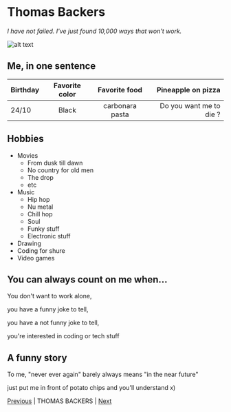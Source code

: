 Thomas Backers 
==============

*I have not failed. I've just found 10,000 ways that won't work.*

![alt text](https://avatars.githubusercontent.com/u/64485899?v=4 "Logo Title Text 1")

Me, in one sentence
-------------------

| Birthday | Favorite color | Favorite food   | Pineapple on pizza      |
|----------|:--------------:|:---------------:|------------------------:|
| 24/10    | Black          | carbonara pasta | Do you want me to die ? |

Hobbies
-------

* Movies
    * From dusk till dawn
    * No country for old men
    * The drop
    * etc
* Music
    * Hip hop
    * Nu metal
    * Chill hop
    * Soul
    * Funky stuff
    * Electronic stuff
* Drawing
* Coding for shure
* Video games

You can always count on me when...
----------------------------------

You don't want to work alone,

you have a funny joke to tell,

you have a not funny joke to tell,

you're interested in coding or tech stuff

A funny story
-------------

To me, "never ever again" barely always means "in the near future"

just put me in front of potato chips and you'll understand x)

[Previous](https://www.google.com) | THOMAS BACKERS | [Next](https://www.google.com)
